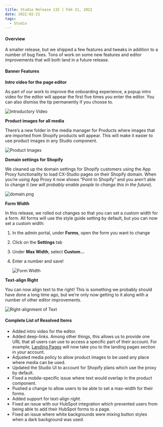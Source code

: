 ```yaml
---
title: Studio Release 132 | Feb 21, 2022
date: 2022-02-21
tags:
  - Studio
---
```


#### Overview

A smaller release, but we shipped a few features and tweaks in addition to a number of bug fixes. Tons of work on some
new features and editor improvements that will both land in a future release.

#### Banner Features

**Intro video for the page editor**

As part of our work to improve the onboarding experience, a popup intro video for the editor will appear the first five
times you enter the editor. You can also dismiss the tip permanently if you choose to.

![Introductory Video](/assets/studio/Screen_Shot_2022-02-24_at_11.10.37_AM.png)

**Product images for all media**

There’s a new folder in the media manager for Products where images that are imported from Shopify products will appear.
This will make it easier to use product images in any Studio component.

![Product Images](/assets/studio/Screen_Shot_2022-02-24_at_11.02.56_AM.png) 

**Domain settings for Shopify**

We cleaned up the domain settings for Shopify customers using the App Proxy functionality to load CX-Studio pages on
their
Shopify domain. When you’re using App Proxy it now shows “Point to Shopify” and you aren’t able to change it (*we will
probably enable people to change this in the future*).

![domain.png](/assets/studio/domain.png)

**Form Width**

In this release, we rolled out changes so that you can set a custom width for a form. All forms will use the style guide
setting by default, but you can now set a custom width:

1. In the admin portal, under **Forms**, open the form you want to change
2. Click on the **Settings** tab
3. Under **Max Width**, select **Custom...**
4. Enter a number and save!

   ![Form Width](/assets/studio/form-width.gif)

**Text-align Right**

You can now align text to the right! This is something we probably should have done a long time ago, but we’re only now
getting to it along with a number of other editor improvements.

![Right-alignment of Text](/assets/studio/Screen_Shot_2022-02-24_at_11.59.05_AM.png)

#### Complete List of Resolved Items

* Added intro video for the editor.
* Added deep-links. Among other things, this allows us to provide one URL that all users can use to access a specific
  part of their account. For example, [Landing Pages](https://app.CX-Studio.com/goto/landing-pages) will now take you to the landing
  pages section in *your* account.
* Adjusted media policy to allow product images to be used any place where media can be used.
* Updated the Studio UI to account for Shopify plans which use the proxy by default.
* Fixed a mobile-specific issue where text would overlap in the product component.
* Pushed a change to allow users to be able to set a max-width for their forms.
* Added support for text-align *right.*
* Fixed an issue with our HubSpot integration which prevented users from being able to add their HubSpot forms to a
  page.
* Fixed an issue where white backgrounds were mixing button styles when a dark background was used.
